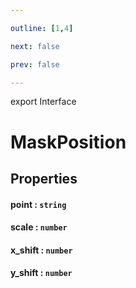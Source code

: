 ```yaml
---

outline: [1,4]

next: false

prev: false

---
```


export Interface
# MaskPosition

## Properties

#### point : `string`

#### scale : `number`

#### x_shift : `number`

#### y_shift : `number`
